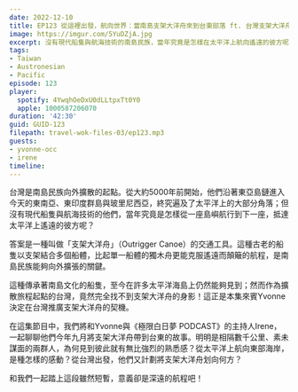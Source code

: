 ```yaml
---
date: 2022-12-10
title: EP123 從這裡出發，航向世界：當南島支架大洋舟來到台東部落 ft. 台灣支架大洋舟協會 Yvonne & 極限白日夢 Irene
image: https://imgur.com/5YuDZjA.jpg
excerpt: 沒有現代船隻與航海技術的南島民族，當年究竟是怎樣在太平洋上航向遙遠的彼方呢？答案是一種叫做「支架大洋舟」（Outrigger Canoe）的交通工具。在這集節目中，我們將和Yvonne與Irene，一起聊聊今年九月將支架大洋舟帶到台東的故事。
tags:
- Taiwan
- Austronesian
- Pacific
episode: 123
player:
  spotify: 4YwqhOeDxU0dLLtpxTt0Y0
  apple: 1000587206070
duration: '42:30'
guid: GUID-123
filepath: travel-wok-files-03/ep123.mp3
guests:
- yvonne-occ
- irene
timeline:
---
```

台灣是南島民族向外擴散的起點。從大約5000年前開始，他們沿著東亞島鏈進入今天的東南亞、東印度群島與玻里尼西亞，終究遍及了太平洋上的大部分角落；但沒有現代船隻與航海技術的他們，當年究竟是怎樣從一座島嶼航行到下一座，抵達太平洋上遙遠的彼方呢？

答案是一種叫做「支架大洋舟」（Outrigger Canoe）的交通工具。這種古老的船隻以支架結合多個船體，比起單一船體的獨木舟更能克服遙遠而顛簸的航程，是南島民族能夠向外擴張的關鍵。

這種傳承著南島文化的船隻，至今在許多太平洋海島上仍然能夠見到；然而作為擴散旅程起點的台灣，竟然完全找不到支架大洋舟的身影！這正是本集來賓Yvonne決定在台灣推廣支架大洋舟的契機。

在這集節目中，我們將和Yvonne與《極限白日夢 PODCAST》的主持人Irene，一起聊聊他們今年九月將支架大洋舟帶到台東的故事。明明是相隔數千公里、素未謀面的兩群人，為何見到彼此就有無比強烈的熟悉感？從太平洋上航向東部海岸，是種怎樣的感動？從台灣出發，他們又計劃將支架大洋舟划向何方？

和我們一起踏上這段雖然短暫，意義卻是深遠的航程吧！
